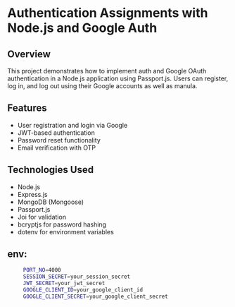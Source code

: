 # Authentication Assignments with Node.js and Google Auth

## Overview

This project demonstrates how to implement auth and  Google OAuth authentication in a Node.js application using Passport.js. Users can register, log in, and log out using their Google accounts as well as manula.

## Features

- User registration and login via Google
- JWT-based authentication
- Password reset functionality
- Email verification with OTP

## Technologies Used

- Node.js
- Express.js
- MongoDB (Mongoose)
- Passport.js
- Joi for validation
- bcryptjs for password hashing
- dotenv for environment variables

## env:
 
   ```bash
        PORT_NO=4000
        SESSION_SECRET=your_session_secret
        JWT_SECRET=your_jwt_secret
        GOOGLE_CLIENT_ID=your_google_client_id
        GOOGLE_CLIENT_SECRET=your_google_client_secret
